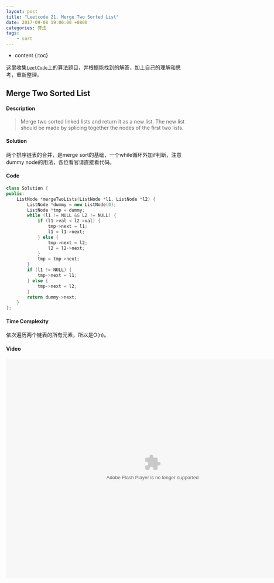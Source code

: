 ```yaml
---
layout: post
title: "Leetcode 21. Merge Two Sorted List"
date: 2017-09-08 19:00:00 +0800 
categories: 算法
tags: 
    - sort
---
```

* content
{:toc}

这里收集[`LeetCode`](https://leetcode.com)上的算法题目，并根据能找到的解答，加上自己的理解和思考，重新整理。

<!-- more -->

## Merge Two Sorted List

#### Description

>Merge two sorted linked lists and return it as a new list. The new list should be made by splicing together the nodes of the first two lists. 

#### Solution

两个排序链表的合并，是merge sort的基础，一个while循环外加if判断，注意dummy node的用法，各位看官请直接看代码。

#### Code

```cpp
class Solution {
public:
    ListNode *mergeTwoLists(ListNode *l1, ListNode *l2) {
        ListNode *dummy = new ListNode(0);
        ListNode *tmp = dummy;
        while (l1 != NULL && L2 != NULL) {
            if (l1->val < l2->val) {
                tmp->next = l1;
                l1 = l1->next;
            } else {
                tmp->next = l2;
                l2 = l2->next;
            }
            tmp = tmp->next;
        }
        if (l1 != NULL) {
            tmp->next = l1;
        } else {
            tmp->next = l2;
        }
        return dummy->next;
    }
};
```

#### Time Complexity

依次遍历两个链表的所有元素，所以是O(n)。

#### Video

<embed src='http://player.youku.com/player.php/sid/XMjkwMzEwNTAwNA==/v.swf' allowFullScreen='true' quality='high' width='800' height='600' align='middle' allowScriptAccess='always' type='application/x-shockwave-flash' wmode="opaque">